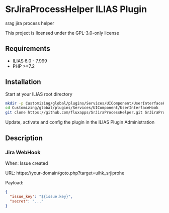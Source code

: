 # SrJiraProcessHelper ILIAS Plugin

srag jira process helper

This project is licensed under the GPL-3.0-only license

## Requirements

* ILIAS 6.0 - 7.999
* PHP >=7.2

## Installation

Start at your ILIAS root directory

```bash
mkdir -p Customizing/global/plugins/Services/UIComponent/UserInterfaceHook
cd Customizing/global/plugins/Services/UIComponent/UserInterfaceHook
git clone https://github.com/fluxapps/SrJiraProcessHelper.git SrJiraProcessHelper
```

Update, activate and config the plugin in the ILIAS Plugin Administration

## Description

### Jira WebHook

When: Issue created

URL: https://your-domain/goto.php?target=uihk_srjiprohe

Payload:

```json
{
  "issue_key": "${issue.key}",
  "secret": "..."
}
```
